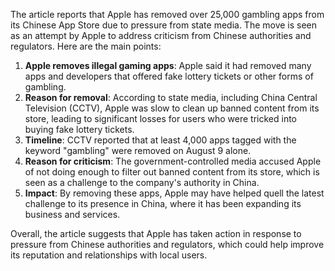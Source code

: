 The article reports that Apple has removed over 25,000 gambling apps from its Chinese App Store due to pressure from state media. The move is seen as an attempt by Apple to address criticism from Chinese authorities and regulators. Here are the main points:

1. **Apple removes illegal gaming apps**: Apple said it had removed many apps and developers that offered fake lottery tickets or other forms of gambling.
2. **Reason for removal**: According to state media, including China Central Television (CCTV), Apple was slow to clean up banned content from its store, leading to significant losses for users who were tricked into buying fake lottery tickets.
3. **Timeline**: CCTV reported that at least 4,000 apps tagged with the keyword "gambling" were removed on August 9 alone.
4. **Reason for criticism**: The government-controlled media accused Apple of not doing enough to filter out banned content from its store, which is seen as a challenge to the company's authority in China.
5. **Impact**: By removing these apps, Apple may have helped quell the latest challenge to its presence in China, where it has been expanding its business and services.

Overall, the article suggests that Apple has taken action in response to pressure from Chinese authorities and regulators, which could help improve its reputation and relationships with local users.